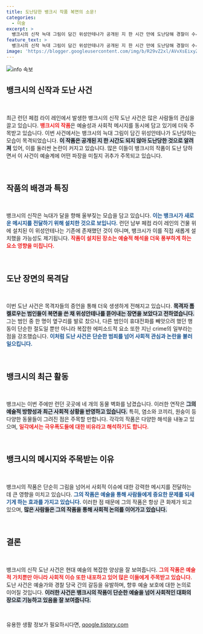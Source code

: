```yaml
---
title: 도난당한 뱅크시 작품 복면의 소문!
categories:
  - 미술
excerpt: >
  뱅크시의 신작 늑대 그림이 담긴 위성안테나가 공개된 지 한 시간 만에 도난당해 경찰이 수사 중입니다. 복면을 쓴 절도범이 현장에서 포착된 가운데, 이번 작품은 동물 벽화 시리즈의 일환으로 해석되고 있습니다.
feature_text: >
  뱅크시의 신작 늑대 그림이 담긴 위성안테나가 공개된 지 한 시간 만에 도난당해 경찰이 수사 중입니다. 복면을 쓴 절도범이 현장에서 포착된 가운데, 이번 작품은 동물 벽화 시리즈의 일환으로 해석되고 있습니다.
image: 'https://blogger.googleusercontent.com/img/b/R29vZ2xl/AVvXsEixyZcFfHzMRdzZMjFBmAUKJYCLCGyLL1o632UiGVXcaFdKo_bkvkuCioo0uUKlGfBVcT3P84aROyZIXSBEx3Aw5nCQ3pTgDom1WDC4m8eifvWiAmWEEVb4x6G_l8C0QH225ldMjyaFvpxGEBGNO37VmDTDMHGhJPq73UglMfDca1-0aw/s1600/blogspot.png'
---
```


<p><img src="https://blogger.googleusercontent.com/img/b/R29vZ2xl/AVvXsEixyZcFfHzMRdzZMjFBmAUKJYCLCGyLL1o632UiGVXcaFdKo_bkvkuCioo0uUKlGfBVcT3P84aROyZIXSBEx3Aw5nCQ3pTgDom1WDC4m8eifvWiAmWEEVb4x6G_l8C0QH225ldMjyaFvpxGEBGNO37VmDTDMHGhJPq73UglMfDca1-0aw/s1600/blogspot.png" alt="info 속보" /></p>

<h2 data-ke-size="size26">뱅크시의 신작과 도난 사건</h2>

<p data-ke-size="size16">&nbsp;</p>

<p>최근 런던 페컴 라이 레인에서 발생한 뱅크시의 신작 도난 사건은 많은 사람들의 관심을 끌고 있습니다. <b><span style="color: #ee2323;">뱅크시의 작품</span></b>은 예술성과 사회적 메시지를 동시에 담고 있기에 더욱 주목받고 있습니다. 이번 사건에서는 뱅크시의 늑대 그림이 담긴 위성안테나가 도난당하는 모습이 목격되었습니다. <b><span style="background-color: #21538527;">이 작품은 공개된 지 한 시간도 되지 않아 도난당한 것으로 알려져</span></b> 있어, 이를 둘러싼 논란이 커지고 있습니다. 많은 이들이 뱅크시의 작품이 도난 당하면서 이 사건이 예술계에 어떤 파장을 미칠지 귀추가 주목되고 있습니다. </p>

<p data-ke-size="size16">&nbsp;</p>

<h2 data-ke-size="size26">작품의 배경과 특징</h2>

<p data-ke-size="size16">&nbsp;</p>

<p>뱅크시의 신작은 늑대가 달을 향해 울부짖는 모습을 담고 있습니다. <b><span style="color: #1a5490;">이는 뱅크시가 새로운 메시지를 전달하기 위해 설치한 것으로 보입니다.</span></b> 런던 남부 페컴 라이 레인의 건물 위에 설치된 이 위성안테나는 기존에 존재했던 것이 아니며, 뱅크시가 이를 직접 새롭게 설치했을 가능성도 제기됩니다. <b><span style="color: #ee2323;">작품이 설치된 장소는 예술적 해석을 더욱 풍부하게 하는 요소 영향을 미칩니다.</span></b> </p>

<p data-ke-size="size16">&nbsp;</p>

<h2 data-ke-size="size26">도난 장면의 목격담</h2>

<p data-ke-size="size16">&nbsp;</p>

<p>이번 도난 사건은 목격자들의 증언을 통해 더욱 생생하게 전해지고 있습니다. <b><span style="background-color: #21538527;">목격자 톰 켈로우는 범인들이 복면을 쓴 채 위성안테나를 뜯어내는 장면을 보았다고 전하였습니다.</span></b> 그는 범인 중 한 명이 옆구리를 발로 찼으나, 다른 범인이 휴대전화를 빼앗으려 했던 행동이 단순한 절도일 뿐만 아니라 복잡한 에피소드적 요소 또한 지닌 crime의 일부라는 점을 강조했습니다. <b><span style="color: #1a5490;">이처럼 도난 사건은 단순한 범죄를 넘어 사회적 관심과 논란을 불러일으킵니다.</span></b></p>

<p data-ke-size="size16">&nbsp;</p>

<h2 data-ke-size="size26">뱅크시의 최근 활동</h2>

<p data-ke-size="size16">&nbsp;</p>

<p>뱅크시는 이번 주에만 런던 곳곳에 네 개의 동물 벽화를 남겼습니다. 이러한 연작은 <b><span style="background-color: #21538527;">그의 예술적 방향성과 최근 사회적 상황을 반영하고 있습니다.</span></b> 특히, 염소와 코끼리, 원숭이 등 다양한 동물들이 그려진 점은 주목할 만합니다. 각각의 작품은 다양한 해석을 내놓고 있으며, <b><span style="color: #ee2323;">일각에서는 극우폭도들에 대한 비유라고 해석하기도 합니다.</span></b> </p>

<p data-ke-size="size16">&nbsp;</p>

<h2 data-ke-size="size26">뱅크시의 메시지와 주목받는 이유</h2>

<p data-ke-size="size16">&nbsp;</p>

<p>뱅크시의 작품은 단순히 그림을 넘어서 사회적 이슈에 대한 강력한 메시지를 전달하는 데 큰 영향을 미치고 있습니다. <b><span style="color: #1a5490;">그의 작품은 예술을 통해 사람들에게 중요한 문제를 되새기게 하는 효과를 가지고 있습니다.</span></b> 이러한 점 때문에 그의 작품은 항상 큰 화제가 되고 있으며, <b><span style="background-color: #21538527;">많은 사람들은 그의 작품을 통해 사회적 논의를 이어가고 있습니다.</span></b> </p>

<p data-ke-size="size16">&nbsp;</p>

<h2 data-ke-size="size26">결론</h2>

<p data-ke-size="size16">&nbsp;</p>

<p>뱅크시의 신작 도난 사건은 현대 예술의 복잡한 양상을 잘 보여줍니다. <b><span style="color: #ee2323;">그의 작품은 예술적 가치뿐만 아니라 사회적 이슈 또한 내포하고 있어 많은 이들에게 주목받고 있습니다.</span></b> 도난 사건은 예술가와 경찰 당국 간의 갈등을 유발하며, 향후 예술 보호에 대한 논의로 이어질 것입니다. <b><span style="background-color: #21538527;">이러한 사건은 뱅크시의 작품이 단순한 예술을 넘어 사회적인 대화의 장으로 기능하고 있음을 잘 보여줍니다.</span></b> </p>

<p data-ke-size="size16">&nbsp;</p>
유용한 생활 정보가 필요하시다면, <a href="https://qoogle.tistory.com" rel="dofollow">qoogle.tistory.com</a>


